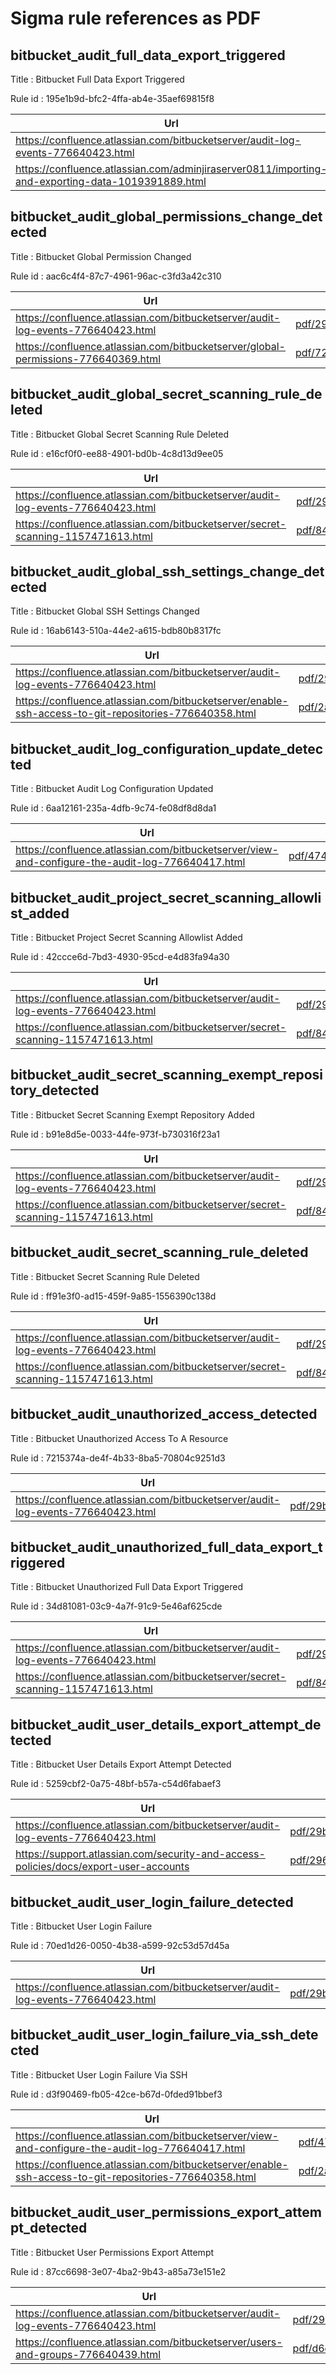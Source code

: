 # Sigma rule references as PDF

## bitbucket_audit_full_data_export_triggered
Title : Bitbucket Full Data Export Triggered

Rule id : 195e1b9d-bfc2-4ffa-ab4e-35aef69815f8

| Url | Pdf |
| --- | --- |
| https://confluence.atlassian.com/bitbucketserver/audit-log-events-776640423.html | [pdf/29bfecd86f11da8dba6ac037efe397f18e89411ce2eb77d723e4ae7322657e8c.pdf](pdf/29bfecd86f11da8dba6ac037efe397f18e89411ce2eb77d723e4ae7322657e8c.pdf) |
| https://confluence.atlassian.com/adminjiraserver0811/importing-and-exporting-data-1019391889.html | [pdf/c03d31def4fae742863fbeb0eefa03a576db987680ff00f50e846f5c6988300b.pdf](pdf/c03d31def4fae742863fbeb0eefa03a576db987680ff00f50e846f5c6988300b.pdf) |


## bitbucket_audit_global_permissions_change_detected
Title : Bitbucket Global Permission Changed

Rule id : aac6c4f4-87c7-4961-96ac-c3fd3a42c310

| Url | Pdf |
| --- | --- |
| https://confluence.atlassian.com/bitbucketserver/audit-log-events-776640423.html | [pdf/29bfecd86f11da8dba6ac037efe397f18e89411ce2eb77d723e4ae7322657e8c.pdf](pdf/29bfecd86f11da8dba6ac037efe397f18e89411ce2eb77d723e4ae7322657e8c.pdf) |
| https://confluence.atlassian.com/bitbucketserver/global-permissions-776640369.html | [pdf/7258aca0540421cd15193fe7cb703b0cd87cbd1e38852559c34f6269829e5b9a.pdf](pdf/7258aca0540421cd15193fe7cb703b0cd87cbd1e38852559c34f6269829e5b9a.pdf) |


## bitbucket_audit_global_secret_scanning_rule_deleted
Title : Bitbucket Global Secret Scanning Rule Deleted

Rule id : e16cf0f0-ee88-4901-bd0b-4c8d13d9ee05

| Url | Pdf |
| --- | --- |
| https://confluence.atlassian.com/bitbucketserver/audit-log-events-776640423.html | [pdf/29bfecd86f11da8dba6ac037efe397f18e89411ce2eb77d723e4ae7322657e8c.pdf](pdf/29bfecd86f11da8dba6ac037efe397f18e89411ce2eb77d723e4ae7322657e8c.pdf) |
| https://confluence.atlassian.com/bitbucketserver/secret-scanning-1157471613.html | [pdf/840e3877b12eb3d87da6e1bc062aa443a0b4a5b539c3d069cec4054fc8391db1.pdf](pdf/840e3877b12eb3d87da6e1bc062aa443a0b4a5b539c3d069cec4054fc8391db1.pdf) |


## bitbucket_audit_global_ssh_settings_change_detected
Title : Bitbucket Global SSH Settings Changed

Rule id : 16ab6143-510a-44e2-a615-bdb80b8317fc

| Url | Pdf |
| --- | --- |
| https://confluence.atlassian.com/bitbucketserver/audit-log-events-776640423.html | [pdf/29bfecd86f11da8dba6ac037efe397f18e89411ce2eb77d723e4ae7322657e8c.pdf](pdf/29bfecd86f11da8dba6ac037efe397f18e89411ce2eb77d723e4ae7322657e8c.pdf) |
| https://confluence.atlassian.com/bitbucketserver/enable-ssh-access-to-git-repositories-776640358.html | [pdf/2af1ffa72aedac7601dd4207dc3a147aa5748a73aa71e04bf2ba73fb013d855f.pdf](pdf/2af1ffa72aedac7601dd4207dc3a147aa5748a73aa71e04bf2ba73fb013d855f.pdf) |


## bitbucket_audit_log_configuration_update_detected
Title : Bitbucket Audit Log Configuration Updated

Rule id : 6aa12161-235a-4dfb-9c74-fe08df8d8da1

| Url | Pdf |
| --- | --- |
| https://confluence.atlassian.com/bitbucketserver/view-and-configure-the-audit-log-776640417.html | [pdf/474334fdd4aa87057c1a32627e52776c7e93977d42888bc67136c3105c14a7c7.pdf](pdf/474334fdd4aa87057c1a32627e52776c7e93977d42888bc67136c3105c14a7c7.pdf) |


## bitbucket_audit_project_secret_scanning_allowlist_added
Title : Bitbucket Project Secret Scanning Allowlist Added

Rule id : 42ccce6d-7bd3-4930-95cd-e4d83fa94a30

| Url | Pdf |
| --- | --- |
| https://confluence.atlassian.com/bitbucketserver/audit-log-events-776640423.html | [pdf/29bfecd86f11da8dba6ac037efe397f18e89411ce2eb77d723e4ae7322657e8c.pdf](pdf/29bfecd86f11da8dba6ac037efe397f18e89411ce2eb77d723e4ae7322657e8c.pdf) |
| https://confluence.atlassian.com/bitbucketserver/secret-scanning-1157471613.html | [pdf/840e3877b12eb3d87da6e1bc062aa443a0b4a5b539c3d069cec4054fc8391db1.pdf](pdf/840e3877b12eb3d87da6e1bc062aa443a0b4a5b539c3d069cec4054fc8391db1.pdf) |


## bitbucket_audit_secret_scanning_exempt_repository_detected
Title : Bitbucket Secret Scanning Exempt Repository Added

Rule id : b91e8d5e-0033-44fe-973f-b730316f23a1

| Url | Pdf |
| --- | --- |
| https://confluence.atlassian.com/bitbucketserver/audit-log-events-776640423.html | [pdf/29bfecd86f11da8dba6ac037efe397f18e89411ce2eb77d723e4ae7322657e8c.pdf](pdf/29bfecd86f11da8dba6ac037efe397f18e89411ce2eb77d723e4ae7322657e8c.pdf) |
| https://confluence.atlassian.com/bitbucketserver/secret-scanning-1157471613.html | [pdf/840e3877b12eb3d87da6e1bc062aa443a0b4a5b539c3d069cec4054fc8391db1.pdf](pdf/840e3877b12eb3d87da6e1bc062aa443a0b4a5b539c3d069cec4054fc8391db1.pdf) |


## bitbucket_audit_secret_scanning_rule_deleted
Title : Bitbucket Secret Scanning Rule Deleted

Rule id : ff91e3f0-ad15-459f-9a85-1556390c138d

| Url | Pdf |
| --- | --- |
| https://confluence.atlassian.com/bitbucketserver/audit-log-events-776640423.html | [pdf/29bfecd86f11da8dba6ac037efe397f18e89411ce2eb77d723e4ae7322657e8c.pdf](pdf/29bfecd86f11da8dba6ac037efe397f18e89411ce2eb77d723e4ae7322657e8c.pdf) |
| https://confluence.atlassian.com/bitbucketserver/secret-scanning-1157471613.html | [pdf/840e3877b12eb3d87da6e1bc062aa443a0b4a5b539c3d069cec4054fc8391db1.pdf](pdf/840e3877b12eb3d87da6e1bc062aa443a0b4a5b539c3d069cec4054fc8391db1.pdf) |


## bitbucket_audit_unauthorized_access_detected
Title : Bitbucket Unauthorized Access To A Resource

Rule id : 7215374a-de4f-4b33-8ba5-70804c9251d3

| Url | Pdf |
| --- | --- |
| https://confluence.atlassian.com/bitbucketserver/audit-log-events-776640423.html | [pdf/29bfecd86f11da8dba6ac037efe397f18e89411ce2eb77d723e4ae7322657e8c.pdf](pdf/29bfecd86f11da8dba6ac037efe397f18e89411ce2eb77d723e4ae7322657e8c.pdf) |


## bitbucket_audit_unauthorized_full_data_export_triggered
Title : Bitbucket Unauthorized Full Data Export Triggered

Rule id : 34d81081-03c9-4a7f-91c9-5e46af625cde

| Url | Pdf |
| --- | --- |
| https://confluence.atlassian.com/bitbucketserver/audit-log-events-776640423.html | [pdf/29bfecd86f11da8dba6ac037efe397f18e89411ce2eb77d723e4ae7322657e8c.pdf](pdf/29bfecd86f11da8dba6ac037efe397f18e89411ce2eb77d723e4ae7322657e8c.pdf) |
| https://confluence.atlassian.com/bitbucketserver/secret-scanning-1157471613.html | [pdf/840e3877b12eb3d87da6e1bc062aa443a0b4a5b539c3d069cec4054fc8391db1.pdf](pdf/840e3877b12eb3d87da6e1bc062aa443a0b4a5b539c3d069cec4054fc8391db1.pdf) |


## bitbucket_audit_user_details_export_attempt_detected
Title : Bitbucket User Details Export Attempt Detected

Rule id : 5259cbf2-0a75-48bf-b57a-c54d6fabaef3

| Url | Pdf |
| --- | --- |
| https://confluence.atlassian.com/bitbucketserver/audit-log-events-776640423.html | [pdf/29bfecd86f11da8dba6ac037efe397f18e89411ce2eb77d723e4ae7322657e8c.pdf](pdf/29bfecd86f11da8dba6ac037efe397f18e89411ce2eb77d723e4ae7322657e8c.pdf) |
| https://support.atlassian.com/security-and-access-policies/docs/export-user-accounts | [pdf/296a7f52f4ea95d23b307b85906b91a8fb891ebadc02dfc83fedd8bd415d4d3d.pdf](pdf/296a7f52f4ea95d23b307b85906b91a8fb891ebadc02dfc83fedd8bd415d4d3d.pdf) |


## bitbucket_audit_user_login_failure_detected
Title : Bitbucket User Login Failure

Rule id : 70ed1d26-0050-4b38-a599-92c53d57d45a

| Url | Pdf |
| --- | --- |
| https://confluence.atlassian.com/bitbucketserver/audit-log-events-776640423.html | [pdf/29bfecd86f11da8dba6ac037efe397f18e89411ce2eb77d723e4ae7322657e8c.pdf](pdf/29bfecd86f11da8dba6ac037efe397f18e89411ce2eb77d723e4ae7322657e8c.pdf) |


## bitbucket_audit_user_login_failure_via_ssh_detected
Title : Bitbucket User Login Failure Via SSH

Rule id : d3f90469-fb05-42ce-b67d-0fded91bbef3

| Url | Pdf |
| --- | --- |
| https://confluence.atlassian.com/bitbucketserver/view-and-configure-the-audit-log-776640417.html | [pdf/474334fdd4aa87057c1a32627e52776c7e93977d42888bc67136c3105c14a7c7.pdf](pdf/474334fdd4aa87057c1a32627e52776c7e93977d42888bc67136c3105c14a7c7.pdf) |
| https://confluence.atlassian.com/bitbucketserver/enable-ssh-access-to-git-repositories-776640358.html | [pdf/2af1ffa72aedac7601dd4207dc3a147aa5748a73aa71e04bf2ba73fb013d855f.pdf](pdf/2af1ffa72aedac7601dd4207dc3a147aa5748a73aa71e04bf2ba73fb013d855f.pdf) |


## bitbucket_audit_user_permissions_export_attempt_detected
Title : Bitbucket User Permissions Export Attempt

Rule id : 87cc6698-3e07-4ba2-9b43-a85a73e151e2

| Url | Pdf |
| --- | --- |
| https://confluence.atlassian.com/bitbucketserver/audit-log-events-776640423.html | [pdf/29bfecd86f11da8dba6ac037efe397f18e89411ce2eb77d723e4ae7322657e8c.pdf](pdf/29bfecd86f11da8dba6ac037efe397f18e89411ce2eb77d723e4ae7322657e8c.pdf) |
| https://confluence.atlassian.com/bitbucketserver/users-and-groups-776640439.html | [pdf/d6e4c40ca35cd945e685d7fc9a419509d1ac5fa02cbd75001ab627051b9dd323.pdf](pdf/d6e4c40ca35cd945e685d7fc9a419509d1ac5fa02cbd75001ab627051b9dd323.pdf) |


